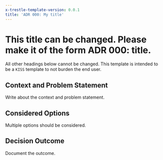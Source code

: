 ```yaml
---
x-trestle-template-version: 0.0.1
title: 'ADR 000: My title'
---
```


# This title can be changed. Please make it of the form ADR 000: title.

All other headings below cannot be changed.
This template is intended to be a `KISS` template to not burden the end user.

## Context and Problem Statement

Write about the context and problem statement.

## Considered Options

Multiple options should be considered.

## Decision Outcome

Document the outcome.
